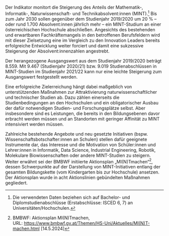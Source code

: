 Der Indikator monitort die Steigerung des Anteils der Mathematik-,
Informatik-, Naturwissenschaft- und Technikabsolvent:innen (MINT).[^1] Bis
zum Jahr 2030 sollen gegenüber dem Studienjahr 2019/2020 um 20 % – oder
rund 1.700 Absolvent:innen jährlich mehr – ein MINT-Studium an einer
österreichischen Hochschule abschließen. Angesichts des bestehenden und
erwartbaren Fachkräftemangels in den betroffenen Berufsfeldern wird mit
dieser Zielsetzung eine im Vergleich zu den Innovation Leaders bereits
erfolgreiche Entwicklung weiter forciert und damit eine sukzessive
Steigerung der Absolvent:innenzahlen angestrebt.

Der herangezogene Ausgangswert aus dem Studienjahr 2019/2020 beträgt
8.559. Mit 9.467 (Studienjahr 2020/21) bzw. 9.019 Studienabschlüssen in
MINT-Studien im Studienjahr 2021/22 kann nur eine leichte Steigerung
zum Ausgangswert festgestellt werden.

Eine erfolgreiche Zielerreichung hängt dabei maßgeblich von
unterstützenden Maßnahmen zur Attraktivierung naturwissenschaftlicher und
technischer Studien ab. Dazu zählen einerseits die Studienbedingungen an
den Hochschulen und ein obligatorischer Ausbau der dafür notwendigen
Studien- und Forschungsplätze selbst. Aber insbesondere sind es
Leistungen, die bereits in den Bildungsebenen davor erbracht werden
müssen und an Standorten mit geringer Affinität zu MINT intensiviert
werden müssen.

Zahlreiche bestehende Angebote und neu gesetzte Initiativen (bspw.
Wissenschaftsbotschafter:innen an Schulen) stellen dafür geeignete Instrumente dar, das Interesse und die Motivation von Schüler:innen und Lehrer:innen
in Informatik, Data Science, Industrial Engineering, Robotik,
Molekulare Biowissenschaften oder andere MINT-Studien zu steigern. Weiter erwähnt sei der BMBWF initiierte Aktionsplan „MI(N)Tmachen“[^2], dessen Schwerpunkte auf der Darstellung von MINT-Initiativen entlang der gesamten Bildungskette (vom Kindergarten bis zur Hochschule) ansetzen. Der Aktionsplan wurde in acht Aktionslinien gebündelten Maßnahmen gegliedert.

[^1]: Die verwendeten Daten beziehen sich auf Bachelor- und Diplomstudienabschlüsse (Erstabschlüsse: ISCED 6, 7) an Universitäten/Hochschulen.

[^2]: BMBWF: Aktionsplan MI(N)Tmachen, URL: <https://www.bmbwf.gv.at/Themen/HS-Uni/Aktuelles/MI(N)T-machen.html>
    \[14.5.2024\]